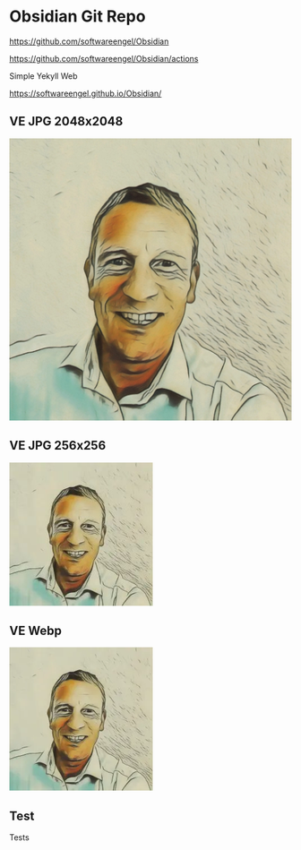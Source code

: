 
# Obsidian Git Repo

<https://github.com/softwareengel/Obsidian>

<https://github.com/softwareengel/Obsidian/actions>

Simple Yekyll Web 

<https://softwareengel.github.io/Obsidian/>

## VE JPG 2048x2048
![](_asset/README_image_1.png)


## VE JPG 256x256
![](_asset/README_image_2.jpg)

## VE Webp
![](_asset/README_image_3.webp)

## Test
Tests 
